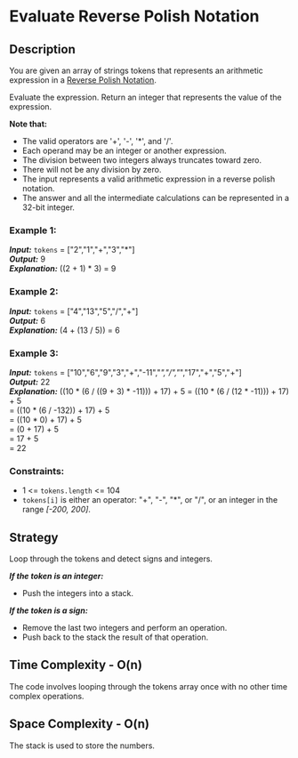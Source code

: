 # Evaluate Reverse Polish Notation

## Description
You are given an array of strings tokens that represents an arithmetic expression in a <a href="http://en.wikipedia.org/wiki/Reverse_Polish_notation">Reverse Polish Notation</a>.

Evaluate the expression. Return an integer that represents the value of the expression.

**Note that:**
- The valid operators are '+', '-', '*', and '/'.
- Each operand may be an integer or another expression.
- The division between two integers always truncates toward zero.
- There will not be any division by zero.
- The input represents a valid arithmetic expression in a reverse polish notation.
- The answer and all the intermediate calculations can be represented in a 32-bit integer.

### Example 1:
***Input:*** `tokens` = ["2","1","+","3","*"]  
***Output:*** 9  
***Explanation:*** ((2 + 1) * 3) = 9

### Example 2:
***Input:*** `tokens` = ["4","13","5","/","+"]  
***Output:*** 6  
***Explanation:*** (4 + (13 / 5)) = 6

### Example 3:
***Input:*** `tokens` = ["10","6","9","3","+","-11","*","/","*","17","+","5","+"]  
***Output:*** 22  
***Explanation:*** ((10 * (6 / ((9 + 3) * -11))) + 17) + 5
= ((10 * (6 / (12 * -11))) + 17) + 5  
= ((10 * (6 / -132)) + 17) + 5  
= ((10 * 0) + 17) + 5  
= (0 + 17) + 5  
= 17 + 5  
= 22

### Constraints:
- 1 <= `tokens.length` <= 104
- `tokens[i]` is either an operator: "+", "-", "\*", or "/", or an integer in the range *[-200, 200]*.

## Strategy
Loop through the tokens and detect signs and integers.

***If the token is an integer:***
- Push the integers into a stack. 

***If the token is a sign:***
- Remove the last two integers and perform an operation. 
- Push back to the stack the result of that operation.

## Time Complexity - O(n)
The code involves looping through the tokens array once with no other time complex operations.

## Space Complexity - O(n)
The stack is used to store the numbers.
